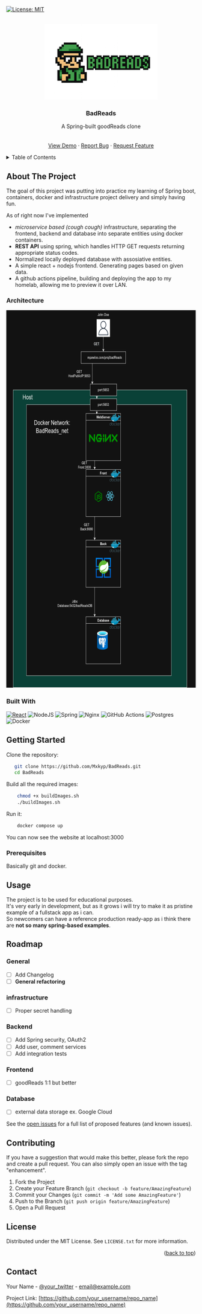 <a id="readme-top"></a>
[![License: MIT](https://img.shields.io/badge/License-MIT-yellow.svg)](https://opensource.org/licenses/MIT)
<!-- PROJECT LOGO -->
<br />
<div align="center">
    <img src="images/logo.png" alt="Logo" width="300" height="200">

  <h3 align="center">BadReads</h3>

  <p align="center">
    A Spring-built goodReads clone
    <br />
    <br />
    <br />
    <a href="https://github.com/Mxkyp/BadReads">View Demo</a>
    &middot;
    <a href="https://github.com/Mxkyp/BadReads/issues/new?labels=bug&template=bug-report---.md">Report Bug</a>
    &middot;
    <a href="https://github.com/Mxkyp/BadReads/issues/new?labels=enhancement&template=feature-request---.md">Request Feature</a>
  </p>
</div>

<!-- TABLE OF CONTENTS -->
<details>
  <summary>Table of Contents</summary>
  <ol>
    <li>
      <a href="#about-the-project">About The Project</a>
      <ul>
        <li><a href="#built-with">Built With</a></li>
        <li><a href="#Architecture">Built With</a></li>
      </ul>
    </li>
    <li>
      <a href="#getting-started">Getting Started</a>
      <ul>
        <li><a href="#prerequisites">Prerequisites</a></li>
      </ul>
    </li>
    <li><a href="#usage">Usage</a></li>
    <li><a href="#roadmap">Roadmap</a></li>
    <li><a href="#contributing">Contributing</a></li>
    <li><a href="#license">License</a></li>
    <li><a href="#contact">Contact</a></li>
  </ol>
</details>

<!-- ABOUT THE PROJECT -->
## About The Project

The goal of this project was putting into practice my learning of Spring boot, containers, docker and infrastructure project delivery and simply having fun.

As of right now I've implemented

* *microservice based (cough cough)* infrastructure, separating the frontend, backend and database into separate entities using docker containers.
* **REST API** using spring, which handles HTTP GET requests returning appropriate status codes.
* Normalized locally deployed database with assosiative entities.
* A simple react + nodejs frontend. Generating pages based on given data.
* A github actions pipeline, building and deploying the app to my homelab, allowing me to preview it over LAN.

### Architecture

<div align="center">
    <img src="images/archi.png" alt="Architecture" width="700" height="1000">
</div>

### Built With

 [![React][React.js]][React-url]
 ![NodeJS](https://img.shields.io/badge/node.js-6DA55F?style=for-the-badge&logo=node.js&logoColor=white)
![Spring](https://img.shields.io/badge/spring-%236DB33F.svg?style=for-the-badge&logo=spring&logoColor=white)
![Nginx](https://img.shields.io/badge/nginx-%23009639.svg?style=for-the-badge&logo=nginx&logoColor=white)
![GitHub Actions](https://img.shields.io/badge/github%20actions-%232671E5.svg?style=for-the-badge&logo=githubactions&logoColor=white)
![Postgres](https://img.shields.io/badge/postgres-%23316192.svg?style=for-the-badge&logo=postgresql&logoColor=white)
![Docker](https://img.shields.io/badge/docker-%230db7ed.svg?style=for-the-badge&logo=docker&logoColor=white)

## Getting Started

Clone the repository:

  ```sh
     git clone https://github.com/Mxkyp/BadReads.git
     cd BadReads
  ```

Build all the required images:

  ```sh
      chmod +x buildImages.sh 
      ./buildImages.sh
  ```

Run it:

  ```sh
      docker compose up 
  ```

You can now see the website at localhost:3000

### Prerequisites

  Basically git and docker.
  
## Usage

The project is to be used for educational purposes. \
It's very early in development, but as it grows i will try to make it as pristine example of a fullstack app as i can. \
So newcomers can have a reference production ready-app as i think there are **not so many spring-based examples**.

## Roadmap

### General

* [ ] Add Changelog
* [ ] **General refactoring**

### infrastructure

* [ ] Proper secret handling

### Backend

* [ ] Add Spring security, OAuth2
* [ ] Add user, comment services
* [ ] Add integration tests

### Frontend

* [ ] goodReads 1:1 but better

### Database

* [ ] external data storage ex. Google Cloud

See the [open issues](https://github.com/Mxkyp/BadReads/issues) for a full list of proposed features (and known issues).

## Contributing

If you have a suggestion that would make this better, please fork the repo and create a pull request. You can also simply open an issue with the tag "enhancement".

1. Fork the Project
2. Create your Feature Branch (`git checkout -b feature/AmazingFeature`)
3. Commit your Changes (`git commit -m 'Add some AmazingFeature'`)
4. Push to the Branch (`git push origin feature/AmazingFeature`)
5. Open a Pull Request

## License

Distributed under the MIT License. See `LICENSE.txt` for more information.

<p align="right">(<a href="#readme-top">back to top</a>)</p>

<!-- CONTACT -->
## Contact

Your Name - [@your_twitter](https://twitter.com/your_username) - <email@example.com>

Project Link: [https://github.com/your_username/repo_name](https://github.com/your_username/repo_name)

[React.js]: https://img.shields.io/badge/React-20232A?style=for-the-badge&logo=react&logoColor=61DAFB
[React-url]: https://reactjs.org/

